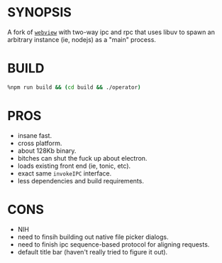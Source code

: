 # SYNOPSIS

A fork of [`webview`][0] with two-way ipc and rpc that uses libuv
to spawn an arbitrary instance (ie, nodejs) as a "main" process.

# BUILD

```bash
%npm run build && (cd build && ./operator)
```

# PROS

- insane fast.
- cross platform.
- about 128Kb binary.
- bitches can shut the fuck up about electron.
- loads existing front end (ie, tonic, etc).
- exact same `invokeIPC` interface.
- less dependencies and build requirements.

# CONS

- NIH
- need to finsih building out native file picker dialogs.
- need to finish ipc sequence-based protocol for aligning requests.
- default title bar (haven't really tried to figure it out).

[0]:https://github.com/webview/webview/blob/master/webview.h
